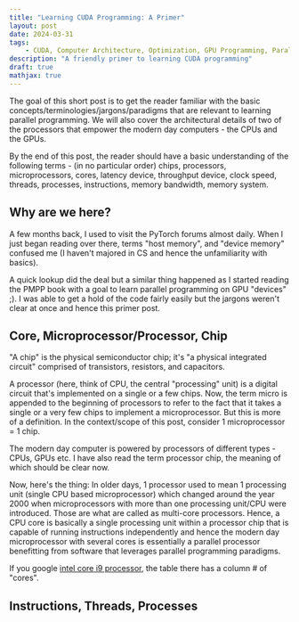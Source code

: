 ```yaml
---
title: "Learning CUDA Programming: A Primer"
layout: post
date: 2024-03-31
tags:
    - CUDA, Computer Architecture, Optimization, GPU Programming, Parallel processing
description: "A friendly primer to learning CUDA programming"
draft: true
mathjax: true
---
```


The goal of this short post is to get the reader familiar with the basic concepts/terminologies/jargons/paradigms that are relevant to learning parallel programming. We will also cover the architectural details of two of the processors that empower the modern day computers - the CPUs and the GPUs.

By the end of this post, the reader should have a basic understanding of the following terms - (in no particular order) chips, processors, microprocessors, cores, latency device, throughput device, clock speed, threads, processes, instructions, memory bandwidth, memory system.

## Why are we here?
A few months back, I used to visit the PyTorch forums almost daily. When I just began reading over there, terms "host memory", and "device memory" confused me (I haven't majored in CS and hence the unfamiliarity with basics).

A quick lookup did the deal but a similar thing happened as I started reading the PMPP book with a goal to learn parallel programming on GPU "devices" ;). I was able to get a hold of the code fairly easily but the jargons weren't clear at once and hence this primer post.

## Core, Microprocessor/Processor, Chip
"A chip" is the physical semiconductor chip; it's "a physical integrated circuit" comprised of transistors, resistors, and capacitors.


A processor (here, think of CPU, the central "processing" unit) is a digital circuit that's implemented on a single or a few chips. Now, the term micro is appended to the beginning of processors to refer to the fact that it takes a single or a very few chips to implement a microprocessor. But this is more of a definition. In the context/scope of this post, consider 1 microprocessor = 1 chip.

The modern day computer is powered by processors of different types - CPUs, GPUs etc. I have also read the term processor chip, the meaning of which should be clear now.

Now, here's the thing: In older days, 1 processor used to mean 1 processing unit (single CPU based microprocessor) which changed around the year 2000 when microprocessors with more than one processing unit/CPU were introduced. Those are what are called as multi-core processors. Hence, a CPU core is basically a single processing unit within a processor chip that is capable of running instructions independently and hence the modern day microprocessor with several cores is essentially a parallel processor benefitting from software that leverages parallel programming paradigms. 

If you google [intel core i9 processor](https://www.intel.com/content/www/us/en/products/details/processors/core/i9/products.html), the table there has a column # of "cores".

## Instructions, Threads, Processes

